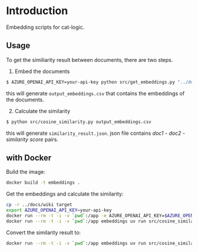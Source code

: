 # Introduction

Embedding scripts for cat-logic.

## Usage

To get the similiarity result between documents, there are two steps.

1. Embed the documents

```bash
$ AZURE_OPENAI_API_KEY=your-api-key python src/get_embeddings.py "../docs/wiki/**/*.md"
```

this will generate `output_embeddings.csv` that contains the embeddings of the documents.

2. Calculate the similarity

```bash
$ python src/cosine_similarity.py output_embeddings.csv
```

this will generate `similarity_result.json`.
json file contains _doc1 - doc2 - similarity score_ pairs.

## with Docker

Build the image:

```bash
docker build -t embeddings .
```

Get the embeddings and calculate the similarity:

```bash
cp -r ../docs/wiki target
export AZURE_OPENAI_API_KEY=your-api-key
docker run --rm -t -i -v `pwd`:/app -e AZURE_OPENAI_API_KEY=$AZURE_OPENAI_API_KEY embeddings uv run src/get_embeddings.py "target/**/*.md"
docker run --rm -t -i -v `pwd`:/app embeddings uv run src/cosine_similarity.py output_embeddings.csv
```

Convert the similarity result to:

```bash
docker run --rm -t -i -v `pwd`:/app embeddings uv run src/cosine_similarity.py output_embeddings.csv
```
